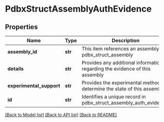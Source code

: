 # PdbxStructAssemblyAuthEvidence

## Properties
Name | Type | Description | Notes
------------ | ------------- | ------------- | -------------
**assembly_id** | **str** | This item references an assembly in pdbx_struct_assembly | 
**details** | **str** | Provides any additional information regarding the evidence of this assembly | [optional] 
**experimental_support** | **str** | Provides the experimental method to determine the state of this assembly | [optional] 
**id** | **str** | Identifies a unique record in pdbx_struct_assembly_auth_evidence. | 

[[Back to Model list]](../README.md#documentation-for-models) [[Back to API list]](../README.md#documentation-for-api-endpoints) [[Back to README]](../README.md)

